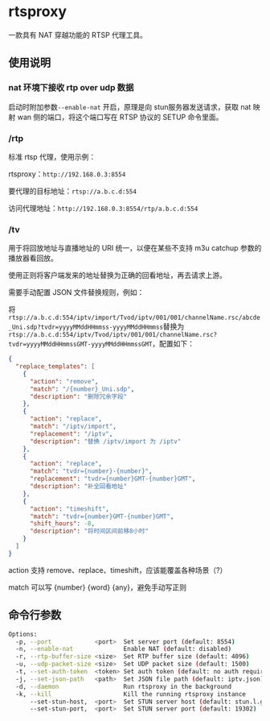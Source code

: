 # rtsproxy

一款具有 NAT 穿越功能的 RTSP 代理工具。

## 使用说明

### nat 环境下接收 rtp over udp 数据

启动时附加参数`--enable-nat` 开启，原理是向 stun服务器发送请求，获取 nat 映射 wan 侧的端口，将这个端口写在 RTSP 协议的 SETUP 命令里面。

### /rtp

标准 rtsp 代理，使用示例：

rtsproxy：`http://192.168.0.3:8554`

要代理的目标地址：`rtsp://a.b.c.d:554`

访问代理地址：`http://192.168.0.3:8554/rtp/a.b.c.d:554`

### /tv

用于将回放地址与直播地址的 URI 统一，以便在某些不支持 m3u catchup 参数的播放器看回放。

使用正则将客户端发来的地址替换为正确的回看地址，再去请求上游。

需要手动配置 JSON 文件替换规则，例如：

将`rtsp://a.b.c.d:554/iptv/import/Tvod/iptv/001/001/channelName.rsc/abcde_Uni.sdp?tvdr=yyyyMMddHHmmss-yyyyMMddHHmmss`替换为`rtsp://a.b.c.d:554/iptv/Tvod/iptv/001/001/channelName.rsc?tvdr=yyyyMMddHHmmssGMT-yyyyMMddHHmmssGMT`，配置如下：

```json
{
  "replace_templates": [
    {
      "action": "remove",
      "match": "/{number}_Uni.sdp",
      "description": "删除冗余字段"
    },
    {
      "action": "replace",
      "match": "/iptv/import",
      "replacement": "/iptv",
      "description": "替换 /iptv/import 为 /iptv"
    },
    {
      "action": "replace",
      "match": "tvdr={number}-{number}",
      "replacement": "tvdr={number}GMT-{number}GMT",
      "description": "补全回看地址"
    },
    {
      "action": "timeshift",
      "match": "tvdr={number}GMT-{number}GMT",
      "shift_hours": -8,
      "description": "将时间区间前移8小时"
    }
  ]
}
```

action 支持 remove、replace、timeshift，应该能覆盖各种场景（?）

match 可以写 {number} {word} {any}，避免手动写正则

## 命令行参数

```bash
Options:
  -p, --port            <port>  Set server port (default: 8554)
  -n, --enable-nat              Enable NAT (default: disabled)
  -r, --rtp-buffer-size <size>  Set RTP buffer size (default: 4096)
  -u, --udp-packet-size <size>  Set UDP packet size (default: 1500)
  -t, --set-auth-token  <token> Set auth token (default: no auth required)
  -j, --set-json-path   <path>  Set JSON file path (default: iptv.json)
  -d, --daemon                  Run rtsproxy in the background
  -k, --kill                    Kill the running rtsproxy instance
      --set-stun-host,  <port>  Set STUN server host (default: stun.l.google.com)
      --set-stun-port,  <port>  Set STUN server port (default: 19302)

```

